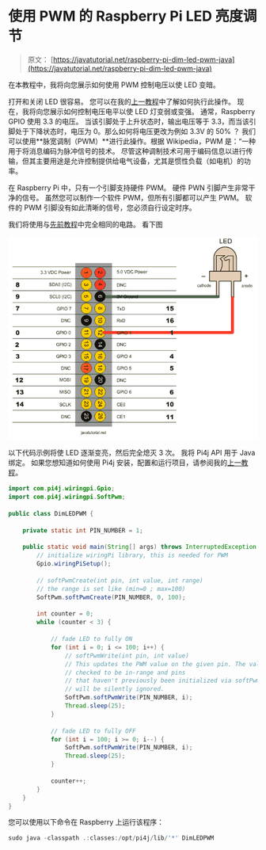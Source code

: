 # 使用 PWM 的 Raspberry Pi LED 亮度调节

> 原文： [https://javatutorial.net/raspberry-pi-dim-led-pwm-java](https://javatutorial.net/raspberry-pi-dim-led-pwm-java)

在本教程中，我将向您展示如何使用 PWM 控制电压以使 LED 变暗。

打开和关闭 LED 很容易。 您可以在我的[上一教程](http://javatutorial.net/raspberry-pi-java-tutorial "Raspberry Pi Java Tutorial")中了解如何执行此操作。 现在，我将向您展示如何控制电压电平以使 LED 灯变弱或变强。 通常，Raspberry GPIO 使用 3.3 的电压。 当该引脚处于上升状态时，输出电压等于 3.3，而当该引脚处于下降状态时，电压为 0。那么如何将电压更改为例如 3.3V 的 50% ？ 我们可以使用**脉宽调制（PWM）**进行此操作。根据 Wikipedia，PWM 是：“一种用于将消息编码为脉冲信号的技术。 尽管这种调制技术可用于编码信息以进行传输，但其主要用途是允许控制提供给电气设备，尤其是惯性负载（如电机）的功率。

在 Raspberry Pi 中，只有一个引脚支持硬件 PWM。 硬件 PWN 引脚产生非常干净的信号。 虽然您可以制作一个软件 PWM，但所有引脚都可以产生 PWM。 软件的 PWM 引脚没有如此清晰的信号，您必须自行设定时序。

我们将使用与[先前教程](http://javatutorial.net/raspberry-pi-java-tutorial "Raspberry Pi Java Tutorial")中完全相同的电路。 看下图

![connect-led-to-raspberry](img/a09e5b04896199c204af3581eec79500.jpg)

以下代码示例将使 LED 逐渐变亮，然后完全熄灭 3 次。 我将 Pi4j API 用于 Java 绑定。 如果您想知道如何使用 Pi4j 安装，配置和运行项目，请参阅我的[上一教程](http://javatutorial.net/raspberry-pi-java-tutorial "Raspberry Pi Java Tutorial")。

```java
import com.pi4j.wiringpi.Gpio;
import com.pi4j.wiringpi.SoftPwm;

public class DimLEDPWM {

	private static int PIN_NUMBER = 1;

	public static void main(String[] args) throws InterruptedException {
		// initialize wiringPi library, this is needed for PWM
		Gpio.wiringPiSetup();

		// softPwmCreate(int pin, int value, int range)
		// the range is set like (min=0 ; max=100)
		SoftPwm.softPwmCreate(PIN_NUMBER, 0, 100);

		int counter = 0;
		while (counter < 3) {

			// fade LED to fully ON
			for (int i = 0; i <= 100; i++) {
				// softPwmWrite(int pin, int value)
				// This updates the PWM value on the given pin. The value is
				// checked to be in-range and pins
				// that haven't previously been initialized via softPwmCreate
				// will be silently ignored.
				SoftPwm.softPwmWrite(PIN_NUMBER, i);
				Thread.sleep(25);
			}

			// fade LED to fully OFF
			for (int i = 100; i >= 0; i--) {
				SoftPwm.softPwmWrite(PIN_NUMBER, i);
				Thread.sleep(25);
			}

			counter++;
		}
	}
}

```

您可以使用以下命令在 Raspberry 上运行该程序：

```java
sudo java -classpath .:classes:/opt/pi4j/lib/'*' DimLEDPWM
```